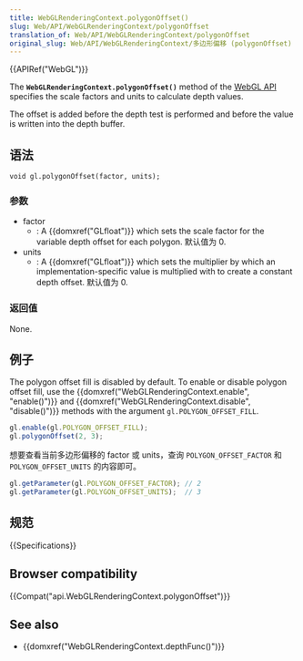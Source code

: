 ```yaml
---
title: WebGLRenderingContext.polygonOffset()
slug: Web/API/WebGLRenderingContext/polygonOffset
translation_of: Web/API/WebGLRenderingContext/polygonOffset
original_slug: Web/API/WebGLRenderingContext/多边形偏移 (polygonOffset)
---
```

{{APIRef("WebGL")}}

The **`WebGLRenderingContext.polygonOffset()`** method of the [WebGL API](/en-US/docs/Web/API/WebGL_API) specifies the scale factors and units to calculate depth values.

The offset is added before the depth test is performed and before the value is written into the depth buffer.

## 语法

```plain
void gl.polygonOffset(factor, units);
```

### 参数

- factor
  - : A {{domxref("GLfloat")}} which sets the scale factor for the variable depth offset for each polygon. 默认值为 0.
- units
  - : A {{domxref("GLfloat")}} which sets the multiplier by which an implementation-specific value is multiplied with to create a constant depth offset. 默认值为 0.

### 返回值

None.

## 例子

The polygon offset fill is disabled by default. To enable or disable polygon offset fill, use the {{domxref("WebGLRenderingContext.enable", "enable()")}} and {{domxref("WebGLRenderingContext.disable", "disable()")}} methods with the argument `gl.POLYGON_OFFSET_FILL`.

```js
gl.enable(gl.POLYGON_OFFSET_FILL);
gl.polygonOffset(2, 3);
```

想要查看当前多边形偏移的 factor 或 units，查询 `POLYGON_OFFSET_FACTOR` 和`POLYGON_OFFSET_UNITS` 的内容即可。

```js
gl.getParameter(gl.POLYGON_OFFSET_FACTOR); // 2
gl.getParameter(gl.POLYGON_OFFSET_UNITS);  // 3
```

## 规范

{{Specifications}}

## Browser compatibility

{{Compat("api.WebGLRenderingContext.polygonOffset")}}

## See also

- {{domxref("WebGLRenderingContext.depthFunc()")}}
